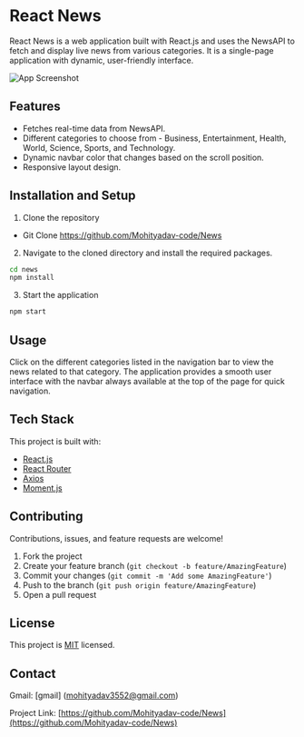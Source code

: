 # React News 

React News  is a web application built with React.js and uses the NewsAPI to fetch and display live news from various categories. It is a single-page application with dynamic, user-friendly interface.

![App Screenshot](../news/public/screenshot.png)

## Features

- Fetches real-time data from NewsAPI.
- Different categories to choose from - Business, Entertainment, Health, World, Science, Sports, and Technology.
- Dynamic navbar color that changes based on the scroll position.
- Responsive layout design.

## Installation and Setup

1. Clone the repository
 
 - Git Clone https://github.com/Mohityadav-code/News

2. Navigate to the cloned directory and install the required packages.
 
 ```bash
 cd news
npm install
```
3. Start the application

```bash
npm start
```

## Usage

Click on the different categories listed in the navigation bar to view the news related to that category. The application provides a smooth user interface with the navbar always available at the top of the page for quick navigation.

## Tech Stack

This project is built with:

- [React.js](https://reactjs.org/)
- [React Router](https://reactrouter.com/)
- [Axios](https://axios-http.com/)
- [Moment.js](https://momentjs.com/)

## Contributing

Contributions, issues, and feature requests are welcome!

1. Fork the project
2. Create your feature branch (`git checkout -b feature/AmazingFeature`)
3. Commit your changes (`git commit -m 'Add some AmazingFeature'`)
4. Push to the branch (`git push origin feature/AmazingFeature`)
5. Open a pull request

## License

This project is [MIT](https://choosealicense.com/licenses/mit/) licensed.

## Contact
 
Gmail:  [gmail] (mohityadav3552@gmail.com)

Project Link: [https://github.com/Mohityadav-code/News](https://github.com/Mohityadav-code/News)
